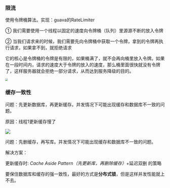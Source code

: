 ### 限流

使用令牌桶算法。实现：guava的RateLimiter

① 我们需要使用一个线程以固定的速度向令牌桶（队列）里源源不断的放入令牌

② 当我们请求来的时候，我们需要先向令牌桶中获取一个令牌，拿到的令牌再执行请求，如果拿不到，就拒绝请求

它的核心是令牌桶的令牌是有限的，如果桶满了，就不会再向桶里放入令牌。如果在一段时间内，请求的速度大于令牌的放入的速度，那么桶里面很快就没有令牌了，这样服务器就会拒绝一部分请求，从而达到服务降级的目的。

<img src="https://cdn.jsdelivr.net/gh/jbz9/picture@main/image/16528557451791652855744331.png" style="zoom:50%;" />

### 缓存一致性

问题：先更新数据库，再更新缓存。并发情况下可能出现缓存和数据库不一致的问题。

原因：线程1更新缓存慢了

![](https://cdn.jsdelivr.net/gh/jbz9/picture@main/image/16528703739771652870373817.png)



问题：先删缓存，再写库。并发情况下可能出现缓存和数据库不一致的问题。





解决方案：

更新缓存时:  *Cache Aside Pattern（先更新库，再删除缓存）*+延迟双删 的策略



要保住数据库和缓存的强一致性，最好的方式是**分布式锁**，但是这样并发性能就上不去。